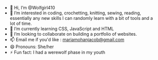 - 👋 Hi, I’m @Wolfgirl410
- 👀 I’m interested in coding, crochetting, knitting, sewing, reading, essentially any new skills I can randomly learn with a bit of tools and a lot of time.
- 🌱 I’m currently learning CSS, JavaScript and HTML
- 💞️ I’m looking to collaborate on building a portfolio of websites.
- 📫 Email me if you'd like : mariamohanjacob@gmail.com
- 😄 Pronouns: She/her
- ⚡ Fun fact: I had a werewolf phase in my youth

<!---
Wolfgirl410/Wolfgirl410 is a ✨ special ✨ repository because its `README.md` (this file) appears on your GitHub profile.
You can click the Preview link to take a look at your changes.
--->
